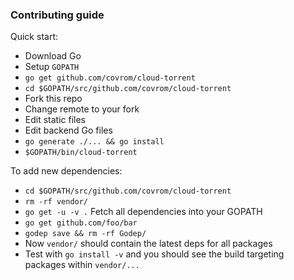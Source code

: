 ### Contributing guide

Quick start:

* Download Go
* Setup `GOPATH`
* `go get github.com/covrom/cloud-torrent`
* `cd $GOPATH/src/github.com/covrom/cloud-torrent`
* Fork this repo
* Change remote to your fork
* Edit static files
* Edit backend Go files
* `go generate ./... && go install`
* `$GOPATH/bin/cloud-torrent`

To add new dependencies:

* `cd $GOPATH/src/github.com/covrom/cloud-torrent`
* `rm -rf vendor/`
* `go get -u -v .` Fetch all dependencies into your GOPATH
* `go get github.com/foo/bar`
* `godep save && rm -rf Godep/`
* Now `vendor/` should contain the latest deps for all packages
* Test with `go install -v` and you should see the build targeting packages within `vendor/...`